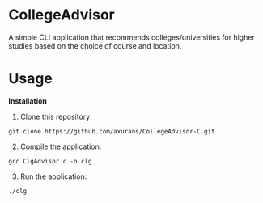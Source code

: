 # **CollegeAdvisor**

A simple CLI application that recommends colleges/universities for higher studies based on the choice of course and location.

# Usage

**Installation**
1. Clone this repository:
   
``` git clone https://github.com/axurans/CollegeAdvisor-C.git ```

2. Compile the application:

``` gcc ClgAdvisor.c -o clg ```

3. Run the application:

``` ./clg ```
